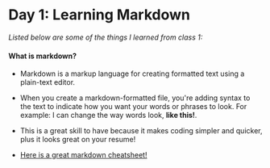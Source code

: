 # Day 1: Learning Markdown

_Listed below are some of the things I learned from class 1:_

#### What is markdown?
- Markdown is a markup language for creating formatted text using a plain-text editor. 
- When you create a markdown-formatted file, you're adding syntax to the text to indicate how you want your words or phrases to look. 
For example: I can change the way words look, **like this!**.
- This is a great skill to have because it makes coding simpler and quicker, plus it looks great on your resume!

- [Here is a great markdown cheatsheet!](http://mdcheatsheet.com/)



